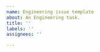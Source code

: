```yaml
---
name: Engineering issue template
about: An Engineering task.
title: ''
labels: ''
assignees: ''

---
```




